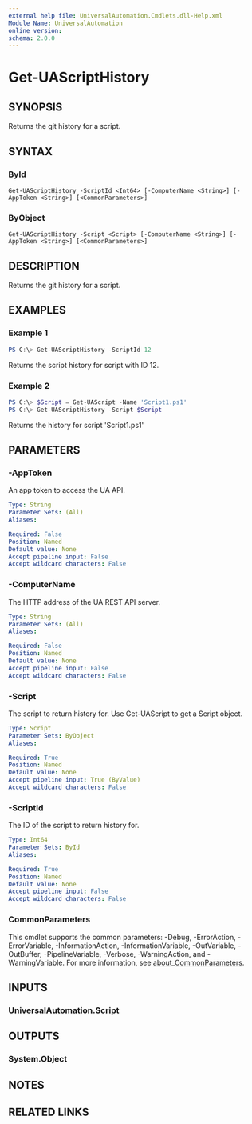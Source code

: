 ```yaml
---
external help file: UniversalAutomation.Cmdlets.dll-Help.xml
Module Name: UniversalAutomation
online version:
schema: 2.0.0
---
```


# Get-UAScriptHistory

## SYNOPSIS
Returns the git history for a script. 

## SYNTAX

### ById
```
Get-UAScriptHistory -ScriptId <Int64> [-ComputerName <String>] [-AppToken <String>] [<CommonParameters>]
```

### ByObject
```
Get-UAScriptHistory -Script <Script> [-ComputerName <String>] [-AppToken <String>] [<CommonParameters>]
```

## DESCRIPTION
Returns the git history for a script. 

## EXAMPLES

### Example 1
```powershell
PS C:\> Get-UAScriptHistory -ScriptId 12
```

Returns the script history for script with ID 12. 

### Example 2
```powershell
PS C:\> $Script = Get-UAScript -Name 'Script1.ps1'
PS C:\> Get-UAScriptHistory -Script $Script
```

Returns the history for script 'Script1.ps1'

## PARAMETERS

### -AppToken
An app token to access the UA API. 

```yaml
Type: String
Parameter Sets: (All)
Aliases:

Required: False
Position: Named
Default value: None
Accept pipeline input: False
Accept wildcard characters: False
```

### -ComputerName
The HTTP address of the UA REST API server.

```yaml
Type: String
Parameter Sets: (All)
Aliases:

Required: False
Position: Named
Default value: None
Accept pipeline input: False
Accept wildcard characters: False
```

### -Script
The script to return history for. Use Get-UAScript to get a Script object. 

```yaml
Type: Script
Parameter Sets: ByObject
Aliases:

Required: True
Position: Named
Default value: None
Accept pipeline input: True (ByValue)
Accept wildcard characters: False
```

### -ScriptId
The ID of the script to return history for. 

```yaml
Type: Int64
Parameter Sets: ById
Aliases:

Required: True
Position: Named
Default value: None
Accept pipeline input: False
Accept wildcard characters: False
```

### CommonParameters
This cmdlet supports the common parameters: -Debug, -ErrorAction, -ErrorVariable, -InformationAction, -InformationVariable, -OutVariable, -OutBuffer, -PipelineVariable, -Verbose, -WarningAction, and -WarningVariable. For more information, see [about_CommonParameters](http://go.microsoft.com/fwlink/?LinkID=113216).

## INPUTS

### UniversalAutomation.Script

## OUTPUTS

### System.Object
## NOTES

## RELATED LINKS
